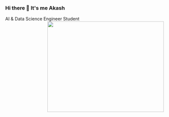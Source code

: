 ### Hi there 👋 It's me Akash
AI & Data Science Engineer Student
<img align="right" width="370" height="290" src="https://i.pinimg.com/originals/52/b7/36/52b736f2c6e739118e5b9a32a21434ea.gif">
<!--
**Akxsh-07/Akxsh-07** is a ✨ _special_ ✨ repository because its `README.md` (this file) appears on your GitHub profile.

Here are some ideas to get you started:

- 🔭 I’m currently working on ...
- 🌱 I’m currently learning ...
- 👯 I’m looking to collaborate on ...
- 🤔 I’m looking for help with ...
- 💬 Ask me about ...
- 📫 How to reach me: ...
- 😄 Pronouns: ...
- ⚡ Fun fact: ...
-->

